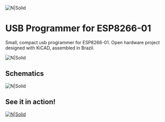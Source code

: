 ![N|Solid](https://lh3.googleusercontent.com/m9MQOhnfOrxOZb1wryZ34_em63xyXnbdRx7WWmDhYnlRtX7pZSaB2tOT9EthOZ8ZP891h-4Sf2g7IS-1fqFYvFBhNpppph7J3Bpl1IDl_kuzQaX29F0UUmrvcLtGsjyk3lpeKdsOokL1Kq6bmfErdijxwTtSsXrugsPBAInUXFXLpR2pSTGHhk_w4q0h-JfaoIvZ_pnPNm8EfBCOXkrC1tY6gV3QYq-1SXIBwHaR6yglWE2Jwa7Akfg1uBLgPJs8Wn6lE4C_j6aeFCoaRaAI1R6gu9JAOE33orgHNhA5Q1jmAYRuAIGpv_2NmJnWOXkmTQc-8rxgUyHyMje6TrtOwgNXw5Wvst9IvTumkA3WXHfL7DO-JCjLvJGU85M-bdar0xF52RCpKeJmpIgnqA7GY6YZohbX5y3jTPcLEg0oImvQ-DpxpFCL3HTvv7zEBtXRn_6u5mv38eSqdHQavmLEseAA7Es2M_EdLiyKnKFFFYGOQ9RGkTP5OmrX0qI_zhDhk0iWN6memKXfbDpYIY3uMdk0Je3fAN1yhi49NJJL1vZMuIMaaM-YUJ0FpsbPaPIXfl5e4p4zpSap7UQMI3Z14GAdtLIBmlSY0fusEagwJHlE62mWLaWz3Zv-IhaXeiI=w403-h42-no)

# USB Programmer for ESP8266-01
Small, compact usb programmer for ESP8266-01. Open hardware project designed with KiCAD, assembled in Brazil.

![N|Solid](https://lh3.googleusercontent.com/T6-2Vr6gjXeOHPq4WVG8riyvhUr5bAIlzdpFoq4GWs9mi4zZqg3pyui8kG0gsxebRmTtDLGT0JklO9HM_JemkBkr81K5_HCM5yLjw04tj_nZ6GxwVn5-ilcCgj6oVff7qqQOCzxcc-1QtK1DBt_sIQ_2hP0xlhb3RqGGiXvpXXNNp-LYYJdEyJffZdIsXXLbcn6wBcwuh50TKaMnGKuRUw0BIkzQ8ajZjhf0wA7RCgrWxDx3KYtav0wiyzH2NdJkHzA7MmptHoMT2tzqooolcZYuhZkClsZiceBzoHx9G8d4UOscBBRhDhiLAB8mm50JwN5ykeCHxZC2WPMaAm4ScFF_F6i-9KxbJA_GQ4szfwU9fYVRp-6zzrFTAWN4Bug2gHxGLiG2DRqeq613CtB_T8EdP2HSSn_v4eh05HoNCr0HUEcRkwFvgLfgg3HPEFB9Flwq5jJfh1zRHDuGxFIermTuDx3woi5WLKVUd1s06f2FKivuj4gXEy3-EKC6oqvisYOjyf_R7o3D4XuH1ReNJ2GySPYI2TFJBVzKZDLG5PkFrPrdKM8xY0oMBeNiGhiEC7Phrm-qi9Ywd8_myr36Dgtht_l5WOBj0DyfBSCkVcDitynnUfwr2ou8PAmJ9gs=w850-h510-no)

## Schematics

![N|Solid](https://lh3.googleusercontent.com/pIMWJWW7bDx7-SM0VJmtOGuVBDfyxB3j-54ZM0__Vb6cUB0VIyKpyr1-qruGuSXM1p7nMTrriWeazPjMGI3eTuyR4UQTiGG7hKoZsgU84DFYYJhNZZknQgjnJuuikyBtLUnK4GjA6kEqyhwJ78696LwnKSMN3PiA6nxD4Qv7jp_PTHKmNgMTXA5QLSp0r0HZdT4QtpEfBIWPfhR9Vc7J6YG3uIqxhEsKHfBwSEk58ea5n-HsHU9bGF580llS2JGj_hGw7p2WYmrpGIZs8W9GzZ1syMSkEWcjbpGRBgY1qG3gExU_-vUUPceKoO2LGi-TW8DnUV690bZPe5UAgwYTRO0RA0E4z-0jfs_MLM2YQcyUjL1OyDJFfhCQoLR_abXktMhpH4NLaNi6WXkD1WRVmHcyfDMViij9cSATUvnkv8KmX5Z_3pDfB6LKlaJcGMvM6_7SKOEAAI5uIa6WamEq0zsl5sSWAU4nDXDMGoj5AWzT_CdlYQ1ewUNo1B0LciW1w1r0N1e9J2WGDEWDd0iHTJIDXARajb8pp8evKEqk-3GudzEgUBwF6_9LuIOKmBU3l0I3JB05NmU50akus7LJNNCMMkoQuya3c4c3-QLGxYHOWt8IhL_qbriB7KAcDO0=w1694-h883-no)

## See it in action!

[![N|Solid](https://lh3.googleusercontent.com/BAYfgDBrj4tj6n1qpRZ1H5OQVTh9z1QqO-qSwmZVvk1hDeqzWiCUNfmsG8Zp4ZUL4SuYPdpLMjgkyfe-SD4mew7cMUS_Km4z5qDh192PwlLtZ7lbMwpLinAAf7JDLQ19xpJFgCNB-_0MJDxJQD2VEhDnHc6UrKBLt2uNvZ2sM6jlsCKrCE69o7PuCHC2dWd0dxfQxbqJuKVZ1oYVHl4rzxWokqYwXdwFpMZPczxcp56m0Bkr9t8r7_SROyXJltw23_SCIUMCyldlzw2Tn2rWFb4lDHN7dRXfauKLkYz2L_QX8Gg88x-fxuiQ6QQ5f32cgpvdiKnmQ-vAU6CpvZKYCL8vvrwsCtHMGL6377KrsmKWlHLUSjTBGv_OfjjFbtwmqPXnGJHDkdp_fUX40axOpFBA6PmnpJ2p3xzXao3FZcJa4PdEmnjibdArLKG1WFCAEJ5bBInpqHCrgO9t327sI7NHJkoejkvA0ZwaZl1HoK90nqNUYBF761rcwU_T3EmDMtEKfOwHUUFEUeySMXDiaEtqpW7ki-xu7fKpCmHAGGqs8Ky2FAqZeXmeAogi6wBtcosJh0p4-Ix7ikcwj37h8oseH4QCPdvk0NE0oDpDzql8io6DXQX5Hv99mKnIR9c=w615-h346-no)](https://www.youtube.com/watch?v=P84HuPpxpRY)
